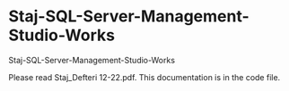 # Staj-SQL-Server-Management-Studio-Works
Staj-SQL-Server-Management-Studio-Works

Please read Staj_Defteri 12-22.pdf. This documentation is in the code file.

